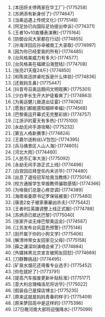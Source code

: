 
1. [本田将关停两家在华工厂]-[1775258]
1. [苏炳添有新身份了]-[1774647]
1. [当奥运遇上传统文化]-[1775148]
1. [阿足协已向国际足协提出申诉]-[1774371]
1. [王者10v10直播表演赛]-[1775164]
1. [防御台风大家都在行动]-[1774855]
1. [孙海洋回应孙卓被南工大录取]-[1774997]
1. [因为你已经爱我的所有]-[1774485]
1. [台风格美威力有多大]-[1774577]
1. [台风格美在福建沿海登陆]-[1774708]
1. [张亮21天瘦24斤]-[1774850]
1. [和陈奕迅拼桌吃饭是什么体验]-[1774836]
1. [还我妈生鼻]-[1775447]
1. [抖音号召奥运期间文明观赛]-[1775301]
1. [少白李长生开大护徒看爽了]-[1774863]
1. [为奥运健儿做道出征宴]-[1774082]
1. [愿我们都能感知细碎幸福]-[1774568]
1. [巴黎奥运开幕式无完整彩排]-[1774757]
1. [江浙沪的夏天有多热]-[1775100]
1. [永劫无间手游攻略]-[1775232]
1. [第五人格新赛季]-[1774824]
1. [王嘉尔送粉丝LV包包]-[1774395]
1. [兵马俑景区人山人海]-[1774605]
1. [河北大雨]-[1774460]
1. [人民币汇率大涨]-[1775092]
1. [永劫无间手游正式上线]-[1774498]
1. [白宫回应拜登任内未访华]-[1774480]
1. [出息了退役冠军给我当教练]-[1775014]
1. [校方通报学生举报教师骗取感情]-[1774366]
1. [为啥我们总是心疼空调]-[1774389]
1. [海南省委原书记罗保铭被查]-[1775480]
1. [唐诡2女子被家暴雇凶杀夫]-[1775442]
1. [王者8位英雄调整上线正式服]-[1774788]
1. [苏炳添已抵达巴黎]-[1775040]
1. [张家齐谈无缘巴黎奥运会]-[1774587]
1. [江苏发布台风蓝色预警]-[1775146]
1. [刮开属于你的小狗文学]-[1775406]
1. [解清帅带女友回家见父母]-[1775158]
1. [薛之谦深圳演唱会来了]-[1774884]
1. [外媒抹黑北京宣言被网友回怼]-[1774669]
1. [刀群舞挑战]-[1774495]
1. [矿泉水烟花还得看专业选手]-[1775452]
1. [你在就好了]-[1773791]
1. [提高汽车报废更新补贴标准]-[1775177]
1. [意大利总理梅洛尼将访华]-[1775022]
1. [假装自己是探店博主]-[1775235]
1. [原来这就是妈妈青春的样子]-[1775409]
1. [原来梦回高中是这样的]-[1775396]
1. [27日晚河南大部将迎强降水]-[1775099]